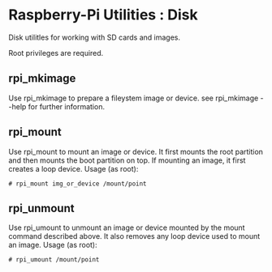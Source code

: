 # Raspberry-Pi Utilities : Disk

Disk utilitles for working with SD cards and images.

Root privileges are required.

## rpi_mkimage

Use rpi_mkimage to prepare a fileystem image or device. see rpi_mkimage --help 
for further information.

## rpi_mount

Use rpi_mount to mount an image or device. It first mounts the root partition and
then mounts the boot partition on top. If mounting an image, it first creates
a loop device. Usage (as root):

    # rpi_mount img_or_device /mount/point

## rpi_unmount

Use rpi_umount to unmount an image or device mounted by the mount command described
above. It also removes any loop device used to mount an image. Usage (as root):

    # rpi_umount /mount/point

